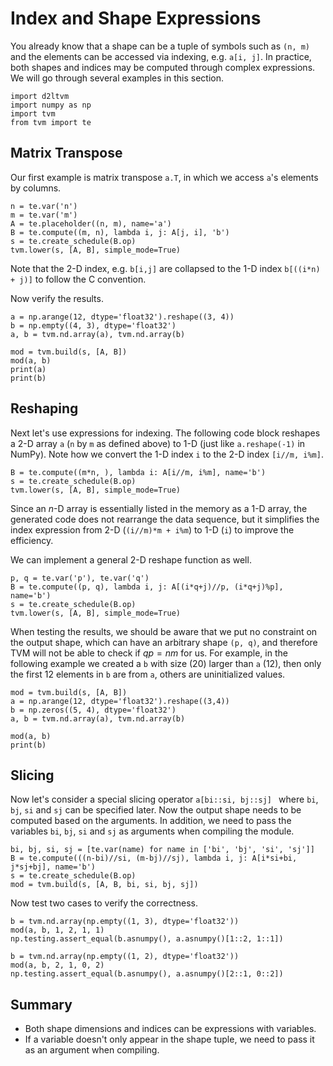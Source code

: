 # Index and Shape Expressions

You already know that a shape can be a tuple of symbols such as `(n, m)` and the elements can be accessed via indexing, e.g. `a[i, j]`. In practice, both shapes and indices may be computed through complex expressions. We will go through several examples in this section.

```{.python .input}
import d2ltvm
import numpy as np
import tvm
from tvm import te
```

## Matrix Transpose

Our first example is matrix transpose `a.T`, in which we access `a`'s elements by columns.

```{.python .input  n=16}
n = te.var('n')
m = te.var('m')
A = te.placeholder((n, m), name='a')
B = te.compute((m, n), lambda i, j: A[j, i], 'b')
s = te.create_schedule(B.op)
tvm.lower(s, [A, B], simple_mode=True)
```

Note that the 2-D index, e.g. `b[i,j]` are collapsed to the 1-D index `b[((i*n) + j)]` to follow the C convention.

Now verify the results.

```{.python .input  n=21}
a = np.arange(12, dtype='float32').reshape((3, 4))
b = np.empty((4, 3), dtype='float32')
a, b = tvm.nd.array(a), tvm.nd.array(b)

mod = tvm.build(s, [A, B])
mod(a, b)
print(a)
print(b)
```

## Reshaping

Next let's use expressions for indexing. The following code block reshapes a 2-D array `a` (`n` by `m` as defined above) to 1-D (just like `a.reshape(-1)` in NumPy). Note how we convert the 1-D index `i` to the 2-D index `[i//m, i%m]`.

```{.python .input  n=28}
B = te.compute((m*n, ), lambda i: A[i//m, i%m], name='b')
s = te.create_schedule(B.op)
tvm.lower(s, [A, B], simple_mode=True)
```

Since an $n$-D array is essentially listed in the memory as a 1-D array, the generated code does not rearrange the data sequence, but it simplifies the index expression from 2-D (`(i//m)*m + i%m`) to 1-D (`i`) to improve the efficiency.

We can implement a general 2-D reshape function as well.

```{.python .input  n=31}
p, q = te.var('p'), te.var('q')
B = te.compute((p, q), lambda i, j: A[(i*q+j)//p, (i*q+j)%p], name='b')
s = te.create_schedule(B.op)
tvm.lower(s, [A, B], simple_mode=True)
```

When testing the results, we should be aware that we put no constraint on the output shape, which can have an arbitrary shape `(p, q)`, and therefore TVM will not be able to check if $qp = nm$ for us. For example, in the following example we created a `b` with size (20) larger than `a` (12), then only the first 12 elements in `b` are from `a`, others are uninitialized values.

```{.python .input}
mod = tvm.build(s, [A, B])
a = np.arange(12, dtype='float32').reshape((3,4))
b = np.zeros((5, 4), dtype='float32')
a, b = tvm.nd.array(a), tvm.nd.array(b)

mod(a, b)
print(b)
```

## Slicing

Now let's consider a special slicing operator `a[bi::si, bj::sj] ` where `bi`, `bj`, `si` and `sj` can be specified later. Now the output shape needs to be computed based on the arguments. In addition, we need to pass the variables `bi`, `bj`, `si` and `sj` as arguments when compiling the module.

```{.python .input}
bi, bj, si, sj = [te.var(name) for name in ['bi', 'bj', 'si', 'sj']]
B = te.compute(((n-bi)//si, (m-bj)//sj), lambda i, j: A[i*si+bi, j*sj+bj], name='b')
s = te.create_schedule(B.op)
mod = tvm.build(s, [A, B, bi, si, bj, sj])
```

Now test two cases to verify the correctness.

```{.python .input}
b = tvm.nd.array(np.empty((1, 3), dtype='float32'))
mod(a, b, 1, 2, 1, 1)
np.testing.assert_equal(b.asnumpy(), a.asnumpy()[1::2, 1::1])

b = tvm.nd.array(np.empty((1, 2), dtype='float32'))
mod(a, b, 2, 1, 0, 2)
np.testing.assert_equal(b.asnumpy(), a.asnumpy()[2::1, 0::2])
```

## Summary

- Both shape dimensions and indices can be expressions with variables.
- If a variable doesn't only appear in the shape tuple, we need to pass it as an argument when compiling.
